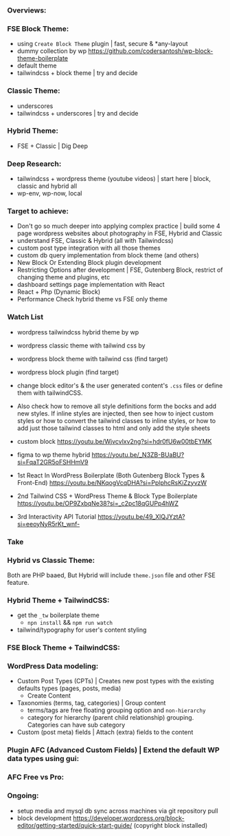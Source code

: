 ### Overviews:

### FSE Block Theme:
- using `Create Block Theme` plugin | fast, secure & *any-layout
- dummy collection by wp https://github.com/codersantosh/wp-block-theme-boilerplate
- default theme
- tailwindcss + block theme | try and decide

### Classic Theme:
- underscores
- tailwindcss + underscores | try and decide

### Hybrid Theme:
- FSE + Classic | Dig Deep

### Deep Research:
- tailwindcss + wordpress theme (youtube videos) | start here | block, classic and hybrid all
- wp-env, wp-now, local 

### Target to achieve:
- Don't go so much deeper into applying complex practice | build some 4 page wordpress websites about photography in FSE, Hybrid and Classic
- understand FSE, Classic & Hybrid (all with Tailwindcss)
- custom post type integration with all those themes
- custom db query implementation from block theme (and others)
- New Block Or Extending Block plugin development
- Restricting Options after development | FSE, Gutenberg Block, restrict of changing theme and plugins, etc
- dashboard settings page implementation with React
- React + Php (Dynamic Block)
- Performance Check hybrid theme vs FSE only theme

### Watch List
- wordpress tailwindcss hybrid theme by wp
- wordpress classic theme with tailwind css by 
- wordpress block theme with tailwind css (find target)
- wordpress block plugin (find target)
- change block editor's & the user generated content's `.css` files or define them with tailwindCSS. 
- Also check how to remove all style definitions form the bocks and add new styles. If inline styles are injected, then see how to inject custom styles or how to convert the tailwind classes to inline styles, or how to add just those tailwind classes to html and only add the style sheets

- custom block https://youtu.be/Wjvcvlxv2ng?si=hdr0fU6w00tbEYMK
- figma to wp theme hybrid https://youtu.be/_N3ZB-BUaBU?si=FqaT2GR5oFSHHmV9
- 1st React In WordPress Boilerplate (Both Gutenberg Block Types & Front-End) https://youtu.be/NKqogVcqDHA?si=PplphcRsKiZzyvzW
- 2nd Tailwind CSS + WordPress Theme & Block Type Boilerplate https://youtu.be/OP9ZxbqNe38?si=_c2pc18qGUPp4hWZ
- 3rd Interactivity API Tutorial https://youtu.be/49_XlQJYztA?si=eeoyNyR5rKt_wnf-

### Take

### Hybrid vs Classic Theme:
Both are PHP baaed, But Hybrid will include `theme.json` file and other FSE feature.

### Hybrid Theme + TailwindCSS:
- get the `_tw` boilerplate theme
    - `npn install` && `npm run watch`
- tailwind/typography for user's content styling

### FSE Block Theme + TailwindCSS:

### WordPress Data modeling:
- Custom Post Types (CPTs) | Creates new post types with the existing defaults types (pages, posts, media)
    - Create Content
- Taxonomies (terms, tag, categories) | Group content
    - terms/tags are free floating grouping option and `non-hierarchy`
    - category for hierarchy (parent child relationship) grouping. Categories can have sub category
- Custom (post meta) fields | Attach (extra) fields to the content

### Plugin AFC (Advanced Custom Fields) | Extend the default WP data types using gui:


### AFC Free vs Pro:


### Ongoing:
- setup media and mysql db sync across machines via git repository pull
- block development https://developer.wordpress.org/block-editor/getting-started/quick-start-guide/ (copyright block installed)